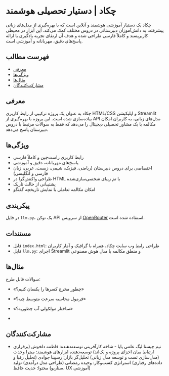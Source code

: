 # چکاد | دستیار تحصیلی هوشمند

چکاد یک دستیار آموزشی هوشمند و آنلاین است که با بهره‌گیری از مدل‌های زبانی پیشرفته، به دانش‌آموزان دبیرستانی در دروس مختلف کمک می‌کند. این ابزار در محیطی کاربرپسند و کاملاً فارسی طراحی شده و هدف آن ارتقای تجربه یادگیری با ارائه پاسخ‌های دقیق، مهربانانه و آموزشی است.

## فهرست مطالب

- [معرفی](#معرفی)
- [ویژگی‌ها](#ویژگی‌ها)
- [مثال‌ها](#مثال‌ها)
- [مشارکت‌کنندگان](#مشارکت‌کنندگان)

## معرفی

چکاد به عنوان یک پروژه ترکیبی از رابط کاربری HTML/CSS و اپلیکیشن Streamlit پیاده‌سازی شده است. این پروژه با بهره‌گیری از API مدل‌های زبانی، به کاربران امکان مکالمه با یک مشاور تحصیلی دیجیتال را می‌دهد که فقط به سوالات مرتبط با دروس دبیرستان پاسخ می‌دهد.

## ویژگی‌ها

- رابط کاربری راست‌چین و کاملاً فارسی
- پاسخ‌های مهربانانه، دقیق و آموزشی
- اختصاصی برای دروس دبیرستان (ریاضی، فیزیک، شیمی، زیست، عربی، زبان فارسی و انگلیسی)
- طراحی واکنش‌گرا در HTML با تم زیبای شخصی‌سازی‌شده
- پشتیبانی از حالت تاریک
- امکان مکالمه تعاملی با نمایش تاریخچه گفتگو

## پیکربندی

در فایل `llm.py`، یک توکن API از سرویس [OpenRouter](https://openrouter.ai) استفاده شده است.

## مستندات

- فایل `index.html`: طراحی رابط وب سایت چکاد، همراه با گرافیک و آمار کاربران
- فایل `llm.py`: اجرای Streamlit و منطق مکالمه با مدل هوش مصنوعی

## مثال‌ها

سوالات قابل طرح:
- «چطور مخرج کسرها را یکسان کنیم؟»
- «فرمول محاسبه سرعت متوسط چیه؟»
- «ساختار مولکولی آب چطوریه؟»

- 
## مشارکت‌کنندگان

- تیم چیستا لیگ علمی پایا - شاخه کارآفرینی
  توسعه‌دهنده: فاطمه دلخوش (برقراری ارتباط میان اجزای پروژه و بک‌اند)
  توسعه‌دهنده ابزارهای هوشمند: میترا وحدت (مدل‌سازی تست و توسعه مدل زبانی)
  تحلیل‌گر بازار: رسپینا جوادی (تحلیل رقبا و داده‌های رفتاری)
  استراتژی کسب‌وکار: وحیده رمضانی (طراحی مدل درآمدی)
  تولید محتوا: حدیث حافظ (سناریو، UX آموزشی)

